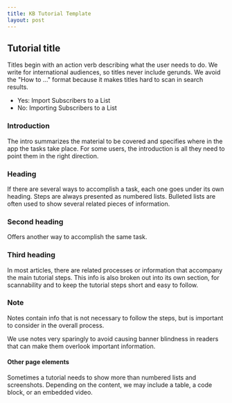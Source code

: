 ```yaml
---
title: KB Tutorial Template
layout: post
---
```


## Tutorial title

Titles begin with an action verb describing what the user needs to do. We write for international audiences, so titles never include gerunds. We avoid the "How to …" format because it makes titles hard to scan in search results.

- Yes: Import Subscribers to a List
- No: Importing Subscribers to a List

### Introduction

The intro summarizes the material to be covered and specifies where in the app the tasks take place. For some users, the introduction is all they need to point them in the right direction.

### Heading

If there are several ways to accomplish a task, each one goes under its own heading. Steps are always presented as numbered lists. Bulleted lists are often used to show several related pieces of information.

### Second heading

Offers another way to accomplish the same task.

### Third heading

In most articles, there are related processes or information that accompany the main tutorial steps. This info is also broken out into its own section, for scannability and to keep the tutorial steps short and easy to follow.

### Note

Notes contain info that is not necessary to follow the steps, but is important to consider in the overall process.

We use notes very sparingly to avoid causing banner blindness in readers that can make them overlook important information.

#### Other page elements

Sometimes a tutorial needs to show more than numbered lists and screenshots. Depending on the content, we may include a table, a code block, or an embedded video.

